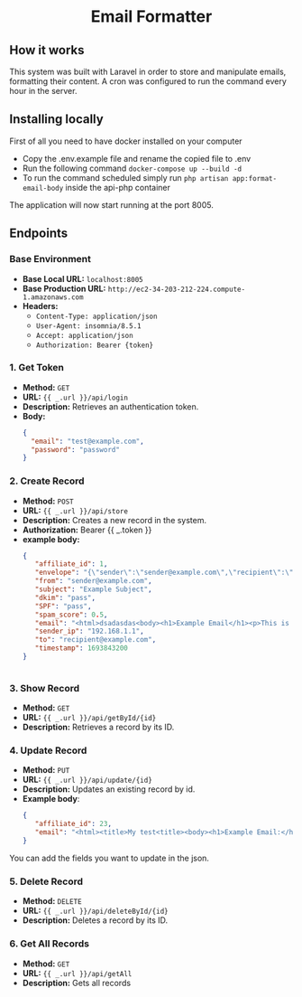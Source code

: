 <h1 align="center">Email Formatter</h1>

## How it works

This system was built with Laravel in order to store and manipulate emails, formatting their content.
A cron was configured to run the command every hour in the server.

## Installing locally

First of all you need to have docker installed on your computer

- Copy the .env.example file and rename the copied file to .env
- Run the following command ``` docker-compose up --build -d ```
- To run the command scheduled simply run `php artisan app:format-email-body` inside the api-php container

The application will now start running at the port 8005.

## Endpoints

### Base Environment
- **Base Local URL:** `localhost:8005`
- **Base Production URL:** `http://ec2-34-203-212-224.compute-1.amazonaws.com`
- **Headers:**
    - `Content-Type: application/json`
    - `User-Agent: insomnia/8.5.1`
    - `Accept: application/json`
    - `Authorization: Bearer {token}`

### 1. Get Token
- **Method:** `GET`
- **URL:** `{{ _.url }}/api/login`
- **Description:** Retrieves an authentication token.
- **Body:**
  ```json
  {
    "email": "test@example.com",
    "password": "password"
  }

### 2. Create Record
- **Method:** `POST`
- **URL:** `{{ _.url }}/api/store`
- **Description:** Creates a new record in the system.
- **Authorization:** Bearer {{ _.token }}
- **example body:**
  ```json 
  {
     "affiliate_id": 1,
     "envelope": "{\"sender\":\"sender@example.com\",\"recipient\":\"recipient@example.com\"}",
     "from": "sender@example.com",
     "subject": "Example Subject",
     "dkim": "pass",
     "SPF": "pass",
     "spam_score": 0.5,
     "email": "<html>dsadasdas<body><h1>Example Email</h1><p>This is an example email body.</p></body></html>",
     "sender_ip": "192.168.1.1",
     "to": "recipient@example.com",
     "timestamp": 1693843200
  }
      
### 3. Show Record
- **Method:** `GET`
- **URL:** `{{ _.url }}/api/getById/{id}`
- **Description:** Retrieves a record by its ID.

### 4. Update Record
- **Method:** `PUT`
- **URL:** `{{ _.url }}/api/update/{id}`
- **Description:** Updates an existing record by id.
- **Example body**:
  ```json
  {
     "affiliate_id": 23,
     "email": "<html><title>My test<title><body><h1>Example Email:</h1> This is an example email body.</p></body></html>"
  }
You can add the fields you want to update in the json.

### 5. Delete Record
- **Method:** `DELETE`
- **URL:** `{{ _.url }}/api/deleteById/{id}`
- **Description:** Deletes a record by its ID.

### 6. Get All Records
- **Method:** `GET`
- **URL:** `{{ _.url }}/api/getAll`
- **Description:** Gets all records
